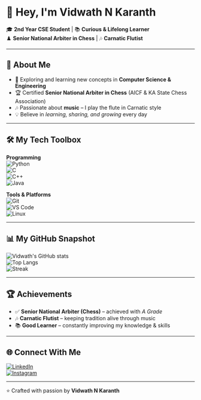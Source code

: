 # 👋 Hey, I'm Vidwath N Karanth  

🎓 **2nd Year CSE Student** | 📚 **Curious & Lifelong Learner**  
♟️ **Senior National Arbiter in Chess** | 🎶 **Carnatic Flutist**  

---

## 🌟 About Me  
- 📖 Exploring and learning new concepts in **Computer Science & Engineering**  
- 🏆 Certified **Senior National Arbiter in Chess** (AICF & KA State Chess Association)  
- 🎶 Passionate about **music** – I play the flute in Carnatic style  
- 💡 Believe in *learning, sharing, and growing* every day  

---

## 🛠️ My Tech Toolbox  
**Programming**  
![Python](https://img.shields.io/badge/Python-3776AB?logo=python&logoColor=white)  
![C](https://img.shields.io/badge/C-00599C?logo=c&logoColor=white)  
![C++](https://img.shields.io/badge/C++-00599C?logo=cplusplus&logoColor=white)  
![Java](https://img.shields.io/badge/Java-007396?logo=java&logoColor=white)  

**Tools & Platforms**  
![Git](https://img.shields.io/badge/Git-F05032?logo=git&logoColor=white)  
![VS Code](https://img.shields.io/badge/VSCode-0078D4?logo=visualstudiocode&logoColor=white)  
![Linux](https://img.shields.io/badge/Linux-FCC624?logo=linux&logoColor=black)  

---

## 📊 My GitHub Snapshot  

![Vidwath's GitHub stats](https://github-readme-stats.vercel.app/api?username=VidwathNK&show_icons=true&theme=radical)  
![Top Langs](https://github-readme-stats.vercel.app/api/top-langs/?username=VidwathNK&layout=compact&theme=radical)  
![Streak](https://github-readme-streak-stats.herokuapp.com/?user=YOUR_GITHUB_USERNAME&theme=radical)  

---

## 🏆 Achievements  
- ✅ **Senior National Arbiter (Chess)** – achieved with *A Grade*  
- 🎶 **Carnatic Flutist** – keeping tradition alive through music  
- 📚 **Good Learner** – constantly improving my knowledge & skills  

---

## 🌐 Connect With Me  
[![LinkedIn](https://img.shields.io/badge/LinkedIn-blue?logo=linkedin&logoColor=white)](https://www.linkedin.com/in/vidwath-n-karanth-4a124a27b/?originalSubdomain=in)  
[![Instagram](https://img.shields.io/badge/Instagram-E4405F?logo=instagram&logoColor=white)](https://instagram.com/whitehat332)

---

⭐️ Crafted with passion by **Vidwath N Karanth**
<!---
VidwathNK/VidwathNK is a ✨ special ✨ repository because its `README.md` (this file) appears on your GitHub profile.
You can click the Preview link to take a look at your changes.
--->
